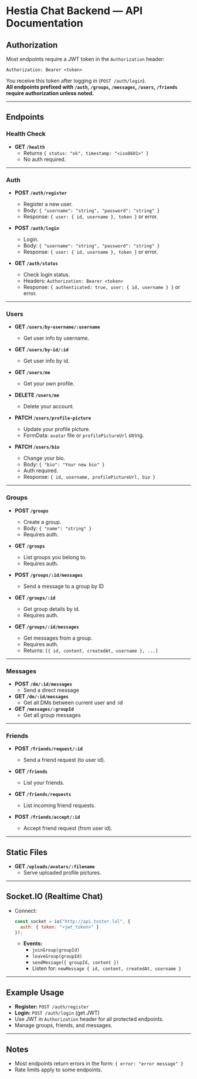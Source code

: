 # Hestia Chat Backend — API Documentation

## Authorization

Most endpoints require a JWT token in the `Authorization` header:
```
Authorization: Bearer <token>
```
You receive this token after logging in (`POST /auth/login`).  
**All endpoints prefixed with `/auth`, `/groups`, `/messages`, `/users`, `/friends` require authorization unless noted.**

---

## Endpoints

### Health Check

- **GET `/health`**
  - Returns `{ status: "ok", timestamp: "<iso8601>" }`
  - No auth required.

---

### Auth

- **POST `/auth/register`**
  - Register a new user.
  - Body: `{ "username": "string", "password": "string" }`
  - Response: `{ user: { id, username }, token }` or error.

- **POST `/auth/login`**
  - Login.
  - Body: `{ "username": "string", "password": "string" }`
  - Response: `{ user: { id, username }, token }` or error.

- **GET `/auth/status`**
  - Check login status.
  - Headers: `Authorization: Bearer <token>`
  - Response: `{ authenticated: true, user: { id, username } }` or error.

---

### Users

- **GET `/users/by-username/:username`**
  - Get user info by username.

- **GET `/users/by-id/:id`**
  - Get user info by id.

- **GET `/users/me`**
  - Get your own profile.

- **DELETE `/users/me`**
  - Delete your account.

- **PATCH `/users/profile-picture`**
  - Update your profile picture.
  - FormData: `avatar` file or `profilePictureUrl` string.

- **PATCH `/users/bio`**
  - Change your bio.
  - Body: `{ "bio": "Your new bio" }`
  - Auth required.
  - Response: `{ id, username, profilePictureUrl, bio }`

---

### Groups

- **POST `/groups`**
  - Create a group.
  - Body: `{ "name": "string" }`
  - Requires auth.

- **GET `/groups`**
  - List groups you belong to.
  - Requires auth.
- **POST `/groups/:id/messages`** 
  - Send a message to a group by ID
- **GET `/groups/:id`**
  - Get group details by id.
  - Requires auth.

- **GET `/groups/:id/messages`**
  - Get messages from a group.
  - Requires auth.
  - Returns: `[{ id, content, createdAt, username }, ...]`

---

### Messages

- **POST `/dm/:id/messages`**
  - Send a direct message
- **GET `/dm/:id/messages`**
  - Get all DMs between current user and :id
- **GET `/messages/:groupId`**
  - Get all group messages

---

### Friends

- **POST `/friends/request/:id`**
  - Send a friend request (to user id).

- **GET `/friends`**
  - List your friends.

- **GET `/friends/requests`**
  - List incoming friend requests.

- **POST `/friends/accept/:id`**
  - Accept friend request (from user id).

---

## Static Files

- **GET `/uploads/avatars/:filename`**
  - Serve uploaded profile pictures.

---

## Socket.IO (Realtime Chat)

- Connect:  
  ```js
  const socket = io("http://api.toster.lol", {
    auth: { token: "<jwt_token>" }
  });
  ```
  - **Events:**  
    - `joinGroup(groupId)`
    - `leaveGroup(groupId)`
    - `sendMessage({ groupId, content })`
    - Listen for: `newMessage { id, content, createdAt, username }`

---

## Example Usage

- **Register:** `POST /auth/register`
- **Login:** `POST /auth/login` (get JWT)
- Use JWT in `Authorization` header for all protected endpoints.
- Manage groups, friends, and messages.

---

## Notes

- Most endpoints return errors in the form: `{ error: "error message" }`
- Rate limits apply to some endpoints.
